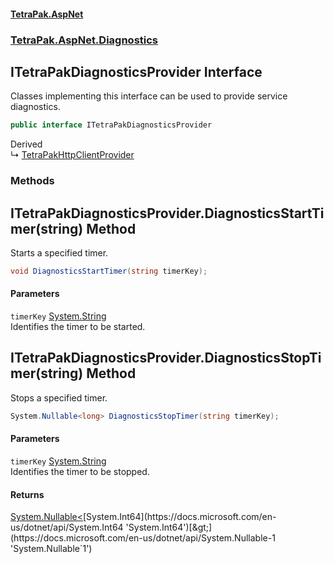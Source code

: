 #### [TetraPak.AspNet](index.md 'index')
### [TetraPak.AspNet.Diagnostics](TetraPak_AspNet_Diagnostics.md 'TetraPak.AspNet.Diagnostics')
## ITetraPakDiagnosticsProvider Interface
Classes implementing this interface can be used to provide service diagnostics.  
```csharp
public interface ITetraPakDiagnosticsProvider
```

Derived  
&#8627; [TetraPakHttpClientProvider](TetraPak_AspNet_TetraPakHttpClientProvider.md 'TetraPak.AspNet.TetraPakHttpClientProvider')  
### Methods
<a name='TetraPak_AspNet_Diagnostics_ITetraPakDiagnosticsProvider_DiagnosticsStartTimer(string)'></a>
## ITetraPakDiagnosticsProvider.DiagnosticsStartTimer(string) Method
Starts a specified timer.  
```csharp
void DiagnosticsStartTimer(string timerKey);
```
#### Parameters
<a name='TetraPak_AspNet_Diagnostics_ITetraPakDiagnosticsProvider_DiagnosticsStartTimer(string)_timerKey'></a>
`timerKey` [System.String](https://docs.microsoft.com/en-us/dotnet/api/System.String 'System.String')  
Identifies the timer to be started.  
  
  
<a name='TetraPak_AspNet_Diagnostics_ITetraPakDiagnosticsProvider_DiagnosticsStopTimer(string)'></a>
## ITetraPakDiagnosticsProvider.DiagnosticsStopTimer(string) Method
Stops a specified timer.  
```csharp
System.Nullable<long> DiagnosticsStopTimer(string timerKey);
```
#### Parameters
<a name='TetraPak_AspNet_Diagnostics_ITetraPakDiagnosticsProvider_DiagnosticsStopTimer(string)_timerKey'></a>
`timerKey` [System.String](https://docs.microsoft.com/en-us/dotnet/api/System.String 'System.String')  
Identifies the timer to be stopped.  
  
#### Returns
[System.Nullable&lt;](https://docs.microsoft.com/en-us/dotnet/api/System.Nullable-1 'System.Nullable`1')[System.Int64](https://docs.microsoft.com/en-us/dotnet/api/System.Int64 'System.Int64')[&gt;](https://docs.microsoft.com/en-us/dotnet/api/System.Nullable-1 'System.Nullable`1')  
  
